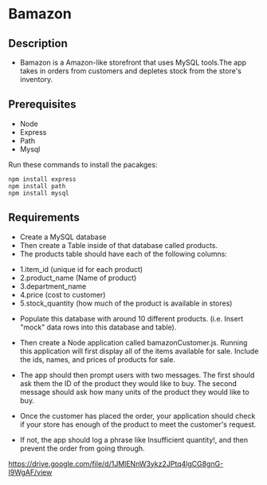 # Bamazon 

## Description 
- Bamazon is a Amazon-like storefront that uses MySQL tools.The app takes in orders from customers and depletes
  stock from the store's inventory.

## Prerequisites
- Node 
- Express
- Path 
- Mysql
 

Run these commands to install the pacakges:
```
npm install express
npm install path
npm install mysql
```


## Requirements
- Create a MySQL database
- Then create a Table inside of that database called products.
- The products table should have each of the following columns:
* 1.item_id (unique id for each product)
* 2.product_name (Name of product)
* 3.department_name
* 4.price (cost to customer)
* 5.stock_quantity (how much of the product is available in stores)
- Populate this database with around 10 different products. (i.e. Insert "mock" data rows into this database and table).
- Then create a Node application called bamazonCustomer.js. Running this application will first display all of the items available for sale. Include the ids, names, and prices of products for sale.
- The app should then prompt users with two messages.
  The first should ask them the ID of the product they would like to buy.
  The second message should ask how many units of the product they would like to buy.
- Once the customer has placed the order, your application should check if your store has enough of the product to meet the customer's request.

- If not, the app should log a phrase like Insufficient quantity!, and then prevent the order from going through.

https://drive.google.com/file/d/1JMlENnW3ykz2JPtq4lgCG8gnG-I9WgAF/view




